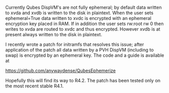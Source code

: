 Currently Qubes DispVM's are not fully ephemeral; by default data written to xvda and xvdb is written to the disk in plaintext. When the user sets ephemeral=True data written to xvdc is encrypted with an ephemeral encryption key placed in RAM. If in addition the user sets rw:root rw 0 then writes to xvda are routed to xvdc and thus encrypted. However xvdb is at present always written to the disk in plaintext. 

I recently wrote a patch for initramfs that resolves this issue; after application of the patch all data written by a PVH DispVM (including to swap) is encrypted by an ephemeral key. The code and a guide is available at 

https://github.com/anywaydense/QubesEphemerize

Hopefully this will find its way to R4.2. The patch has been tested only on the most recent stable R4.1.